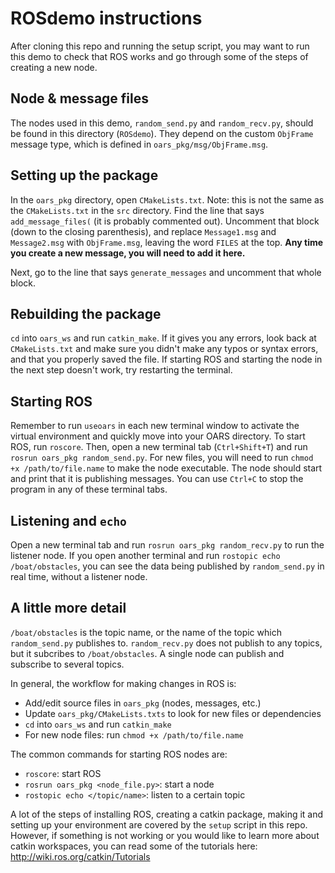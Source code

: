 # ROSdemo instructions
After cloning this repo and running the setup script, you may want to run this demo to check that ROS works and go through some of the steps of creating a new node.

## Node & message files
The nodes used in this demo, `random_send.py` and `random_recv.py`, should be found in this directory (`ROSdemo`). They depend on the custom `ObjFrame` message type, which is defined in `oars_pkg/msg/ObjFrame.msg`.

## Setting up the package
In the `oars_pkg` directory, open `CMakeLists.txt`. Note: this is not the same as the `CMakeLists.txt` in the `src` directory. Find the line that says `add_message_files(` (it is probably commented out). Uncomment that block (down to the closing parenthesis), and replace `Message1.msg` and `Message2.msg` with `ObjFrame.msg`, leaving the word `FILES` at the top. **Any time you create a new message, you will need to add it here.**

Next, go to the line that says `generate_messages` and uncomment that whole block.

## Rebuilding the package
`cd` into `oars_ws` and run `catkin_make`. If it gives you any errors, look back at `CMakeLists.txt` and make sure you didn't make any typos or syntax errors, and that you properly saved the file. If starting ROS and starting the node in the next step doesn't work, try restarting the terminal.

## Starting ROS
Remember to run `useoars` in each new terminal window to activate the virtual environment and quickly move into your OARS directory. To start ROS, run `roscore`. Then, open a new terminal tab (`Ctrl+Shift+T`) and run `rosrun oars_pkg random_send.py`. For new files, you will need to run `chmod +x /path/to/file.name` to make the node executable. The node should start and print that it is publishing messages. You can use `Ctrl+C` to stop the program in any of these terminal tabs.

## Listening and `echo`
Open a new terminal tab and run `rosrun oars_pkg random_recv.py` to run the listener node. If you open another terminal and run `rostopic echo /boat/obstacles`, you can see the data being published by `random_send.py` in real time, without a listener node.

## A little more detail
`/boat/obstacles` is the topic name, or the name of the topic which `random_send.py` publishes to. `random_recv.py` does not publish to any topics, but it subcribes to `/boat/obstacles`. A single node can publish and subscribe to several topics.

In general, the workflow for making changes in ROS is:
- Add/edit source files in `oars_pkg` (nodes, messages, etc.)
- Update `oars_pkg/CMakeLists.txts` to look for new files or dependencies
- `cd` into `oars_ws` and run `catkin_make`
- For new node files: run `chmod +x /path/to/file.name`

The common commands for starting ROS nodes are:
- `roscore`: start ROS
- `rosrun oars_pkg <node_file.py>`: start a node
- `rostopic echo </topic/name>`: listen to a certain topic

A lot of the steps of installing ROS, creating a catkin package, making it and setting up your environment are covered by the `setup` script in this repo. However, if something is not working or you would like to learn more about catkin workspaces, you can read some of the tutorials here: http://wiki.ros.org/catkin/Tutorials
